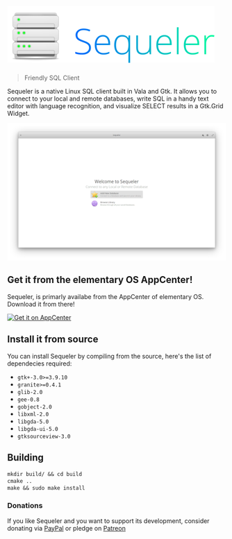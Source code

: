 # ![Sequeler](sequeler-logo-transparent.png)
> Friendly SQL Client

Sequeler is a native Linux SQL client built in Vala and Gtk. It allows you to connect to your local and remote databases, write SQL in a handy text editor with language recognition, and visualize SELECT results in a Gtk.Grid Widget.

![](sequeler-screenshot.png)

## Get it from the elementary OS AppCenter!
Sequeler, is primarly availabe from the AppCenter of elementary OS. Download it from there!

[![Get it on AppCenter](https://appcenter.elementary.io/badge.svg)](https://appcenter.elementary.io/com.github.alecaddd.sequeler)

## Install it from source
You can install Sequeler by compiling from the source, here's the list of dependecies required:
 - `gtk+-3.0>=3.9.10`
 - `granite>=0.4.1`
 - `glib-2.0`
 - `gee-0.8`
 - `gobject-2.0`
 - `libxml-2.0`
 - `libgda-5.0`
 - `libgda-ui-5.0`
 - `gtksourceview-3.0`

## Building
```
mkdir build/ && cd build
cmake ..
make && sudo make install
```

### Donations
If you like Sequeler and you want to support its development, consider donating via [PayPal](https://www.paypal.me/alecaddd) or pledge on [Patreon](https://www.patreon.com/alecaddd)
